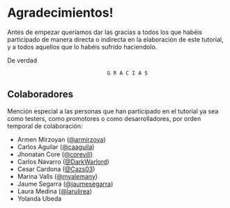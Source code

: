 # Agradecimientos!

Antes de empezar queríamos dar las gracias a todos los que habéis participado de manera directa o indirecta en la elaboración de este tutorial, y a todos aquellos que lo habéis sufrido haciendolo. 

De verdad

                                    G R A C I A S

## Colaboradores

Mención especial a las personas que han participado en el tutorial ya sea como testers, como promotores o como desarrolladores, por orden temporal de colaboración:


- Armen Mirzoyan ([@armirzoya](https://github.com/armirzoya))
- Carlos Aguilar ([@caaguila](https://github.com/caaguila))
- Jhonatan Core ([@corevill](https://github.com/corevill))
- Carlos Navarro ([@DarkWarlord](https://github.com/DarkWarlord))
- Cesar Cardona ([@Cazs03](https://github.com/Cazs03/))
- Marina Valls ([@mvalemany](https://github.com/mvalemany))
- Jaume Segarra ([@jaumesegarra](https://github.com/jaumesegarra))
- Laura Medina ([@larulirea](https://github.com/larulirea))
- Yolanda Ubeda
